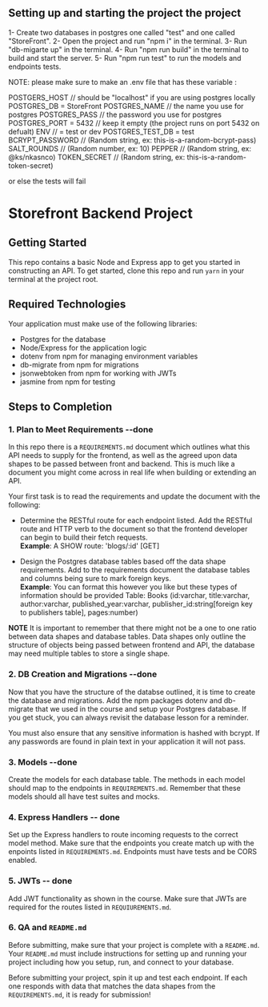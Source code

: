 
## Setting up and starting the project the project

1- Create two databases in postgres one called "test" and one called "StoreFront".
2- Open the project and run "npm i" in the terminal.
3- Run "db-migarte up" in the terminal.
4- Run "npm run build" in the terminal to build and start the server.
5- Run "npm run test" to run the models and endpoints tests.

NOTE: please make sure to make an .env file that has these variable :

POSTGERS_HOST    // should be "localhost" if you are using postgres locally
POSTGRES_DB = StoreFront
POSTGRES_NAME   // the name you use for postgres
POSTGRES_PASS   // the password you use for postgres
POSTGRES_PORT = 5432   // keep it empty (the project runs on port 5432 on defualt)
ENV   // = test or dev
POSTGRES_TEST_DB = test
BCRYPT_PASSWORD   // (Random string, ex: this-is-a-random-bcrypt-pass)
SALT_ROUNDS   // (Random number,  ex: 10)
PEPPER    // (Random string, ex: @ks/nkasnco)
TOKEN_SECRET   // (Random string, ex: this-is-a-random-token-secret)

or else the tests will fail


# Storefront Backend Project

## Getting Started

This repo contains a basic Node and Express app to get you started in constructing an API. To get started, clone this repo and run `yarn` in your terminal at the project root.

## Required Technologies
Your application must make use of the following libraries:
- Postgres for the database
- Node/Express for the application logic
- dotenv from npm for managing environment variables
- db-migrate from npm for migrations
- jsonwebtoken from npm for working with JWTs
- jasmine from npm for testing

## Steps to Completion

### 1. Plan to Meet Requirements --done

In this repo there is a `REQUIREMENTS.md` document which outlines what this API needs to supply for the frontend, as well as the agreed upon data shapes to be passed between front and backend. This is much like a document you might come across in real life when building or extending an API. 

Your first task is to read the requirements and update the document with the following:
- Determine the RESTful route for each endpoint listed. Add the RESTful route and HTTP verb to the document so that the frontend developer can begin to build their fetch requests.    
**Example**: A SHOW route: 'blogs/:id' [GET] 

- Design the Postgres database tables based off the data shape requirements. Add to the requirements document the database tables and columns being sure to mark foreign keys.   
**Example**: You can format this however you like but these types of information should be provided
Table: Books (id:varchar, title:varchar, author:varchar, published_year:varchar, publisher_id:string[foreign key to publishers table], pages:number)

**NOTE** It is important to remember that there might not be a one to one ratio between data shapes and database tables. Data shapes only outline the structure of objects being passed between frontend and API, the database may need multiple tables to store a single shape. 

### 2.  DB Creation and Migrations --done

Now that you have the structure of the databse outlined, it is time to create the database and migrations. Add the npm packages dotenv and db-migrate that we used in the course and setup your Postgres database. If you get stuck, you can always revisit the database lesson for a reminder. 

You must also ensure that any sensitive information is hashed with bcrypt. If any passwords are found in plain text in your application it will not pass.

### 3. Models --done

Create the models for each database table. The methods in each model should map to the endpoints in `REQUIREMENTS.md`. Remember that these models should all have test suites and mocks.

### 4. Express Handlers -- done

Set up the Express handlers to route incoming requests to the correct model method. Make sure that the endpoints you create match up with the enpoints listed in `REQUIREMENTS.md`. Endpoints must have tests and be CORS enabled. 

### 5. JWTs -- done

Add JWT functionality as shown in the course. Make sure that JWTs are required for the routes listed in `REQUIUREMENTS.md`.

### 6. QA and `README.md`

Before submitting, make sure that your project is complete with a `README.md`. Your `README.md` must include instructions for setting up and running your project including how you setup, run, and connect to your database. 

Before submitting your project, spin it up and test each endpoint. If each one responds with data that matches the data shapes from the `REQUIREMENTS.md`, it is ready for submission!
